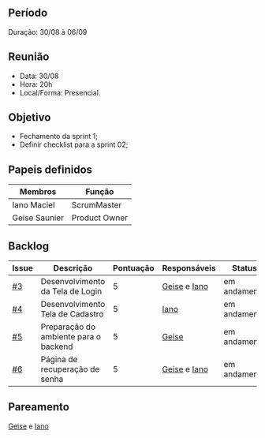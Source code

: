 ## Período
Duração: 30/08 à 06/09


## Reunião
* Data: 30/08
* Hora: 20h
* Local/Forma: Presencial.


## Objetivo
* Fechamento da sprint 1;
* Definir checklist para a sprint 02;


## Papeis definidos
| Membros  |  Função  |
| ------------------- | ------------------- |
|  Iano Maciel |  ScrumMaster |
|  Geise Saunier |  Product Owner |


## Backlog
| Issue | Descrição | Pontuação | Responsáveis | Status |
| ------------------- | ------------------- | ------------------- | ------------------- | ------------------- |
|  [#3](https://github.com/GeiseSaunier/Autizando/issues/3) | Desenvolvimento da Tela de Login | 5 | [Geise](https://github.com/GeiseSaunier) e [Iano](https://github.com/IanoMaciel)  | em andamento |
|  [#4](https://github.com/GeiseSaunier/Autizando/issues/4) | Desenvolvimento Tela de Cadastro  | 5 | [Iano](https://github.com/IanoMaciel)  | em andamento |
|  [#5](https://github.com/GeiseSaunier/Autizando/issues/5) | Preparação do ambiente para o backend | 5 | [Geise](https://github.com/GeiseSaunier) | em andamento |
|  [#6](https://github.com/GeiseSaunier/Autizando/issues/3) |Página de recuperação de senha | 5 | [Geise](https://github.com/GeiseSaunier) e [Iano](https://github.com/IanoMaciel)  | em andamento |

## Pareamento

[Geise](https://github.com/GeiseSaunier) e [Iano](https://github.com/IanoMaciel) 